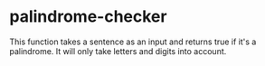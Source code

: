 # palindrome-checker
This function takes a sentence as an input and returns true if it's a palindrome. It will only take letters and digits into account.
